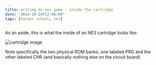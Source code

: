 ```yaml
---
title: writing an nes game - inside the cartridge
date: "2014-10-14T12:00:00"
tags: [hacker school, nes]
---
```


As an aside, this is what the inside of an NES cartridge looks like:

![cartridge image](/blog/cartridge.jpg)

Note specifically the two physical ROM banks, one labeled PRG and the other
labeled CHR (and basically nothing else on the circuit board).
